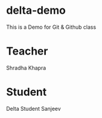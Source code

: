 # delta-demo
This is a Demo for Git &amp; Github class

# Teacher
Shradha Khapra

# Student
Delta Student Sanjeev